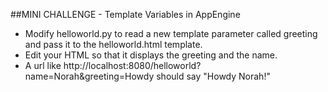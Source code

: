##MINI CHALLENGE - Template Variables in AppEngine
* Modify helloworld.py to read a new template parameter called greeting and pass it to the helloworld.html template. 
* Edit your HTML so that it displays the greeting and the name.
* A url like http://localhost:8080/helloworld?name=Norah&greeting=Howdy should say "Howdy Norah!"
